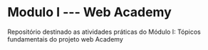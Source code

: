 # Modulo I --- Web Academy
Repositório destinado as atividades práticas do Módulo I: Tópicos fundamentais do projeto web Academy
